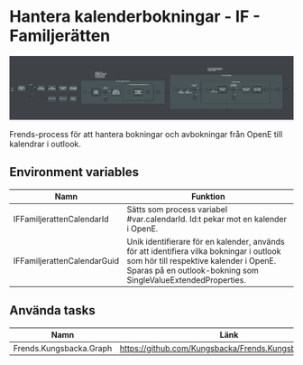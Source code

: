 # Hantera kalenderbokningar - IF - Familjerätten

![process](https://raw.githubusercontent.com/Kungsbacka/Frends.Kungsbacka.HanteraKalenderbokningarFamiljeratten/refs/heads/main/Hantera%20kalenderbokningar%20-%20process.png)


Frends-process för att hantera bokningar och avbokningar från OpenE till kalendrar i outlook.

## Environment variables
| Namn  | Funktion |
| ------------- | ------------- |
| IFFamiljerattenCalendarId  | Sätts som process variabel #var.calendarId. Id:t pekar mot en kalender i OpenE.  |
| IFFamiljerattenCalendarGuid  | Unik identifierare för en kalender, används för att identifiera vilka bokningar i outlook som hör till respektive kalender i OpenE. Sparas på en outlook-bokning som SingleValueExtendedProperties.  |

## Använda tasks
| Namn  | Länk |
| ------------- | ------------- |
| Frends.Kungsbacka.Graph  | https://github.com/Kungsbacka/Frends.Kungsbacka.Graph  |
